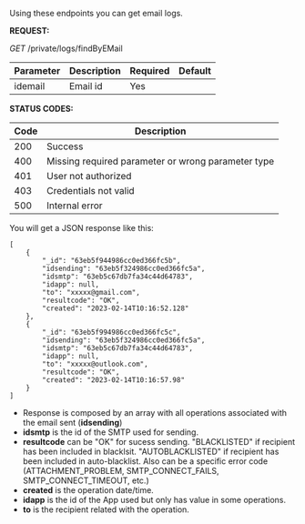 

Using these endpoints you can get email logs.

<!-- tabs:start -->


<!-- tab:Get logs by email -->


**REQUEST:** 

*GET* /private/logs/findByEMail

|Parameter|Description|Required| Default |
|---------|-----------|--------|---------|
|idemail | Email id | Yes |  |

**STATUS CODES:**

|Code|Description|
|----|-------|
|200 | Success |
|400 | Missing required parameter or wrong parameter type |
|401 | User not authorized |
|403 | Credentials not valid |
|500 | Internal error|




You will get a JSON response like this:

```
[
    {
        "_id": "63eb5f944986cc0ed366fc5b",
        "idsending": "63eb5f324986cc0ed366fc5a",
        "idsmtp": "63eb5c67db7fa34c44d64783",
        "idapp": null,
        "to": "xxxxx@gmail.com",
        "resultcode": "OK",
        "created": "2023-02-14T10:16:52.128"
    },
    {
        "_id": "63eb5f994986cc0ed366fc5c",
        "idsending": "63eb5f324986cc0ed366fc5a",
        "idsmtp": "63eb5c67db7fa34c44d64783",
        "idapp": null,
        "to": "xxxxx@outlook.com",
        "resultcode": "OK",
        "created": "2023-02-14T10:16:57.98"
    }
]
```

- Response is composed by an array with all operations associated with the email sent (**idsending**)
- **idsmtp** is the id of the SMTP used for sending.
- **resultcode** can be "OK" for sucess sending. "BLACKLISTED" if recipient has been included in blacklsit. "AUTOBLACKLISTED" if recipient has been included in auto-blacklist. Also can be a specific error code (ATTACHMENT_PROBLEM, SMTP_CONNECT_FAILS, SMTP_CONNECT_TIMEOUT, etc.)
- **created** is the operation date/time.
- **idapp** is the id of the App used but only has value in some operations.
- **to** is the recipient related with the operation.


<!-- tabs:end -->

